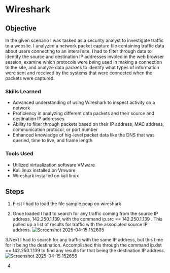 # Wireshark

## Objective
In the given scenario I was tasked as a security analyst to investigate traffic to a website. I analyzed a network packet capture file containing traffic data about users connecting to an interal site.  I had to filter through data to identify the source and destination IP addresses involed in the web browser session, examine which protocols were being used in making a connection to the site, and analyze data packets to identify what types of information were sent and received by the systems that were connected when the packets were captured. 

### Skills Learned

- Advanced understanding of using Wireshark to inspect activity on a network
- Proficiency in analyzing different data packets and their source and destination IP addresses
- Ability to filter through packets based on their IP address, MAC address, communication protocol, or port number 
- Enhanced knowledge of hig-level packet data like the DNS that was queried, time to live, and frame length

### Tools Used

- Utilized virtualization software VMware 
- Kali linux installed on Vmware
- Wireshark installed on kali linux

## Steps
1. First I had to load the file sample.pcap on wireshark

2. Once loaded I had to search for any traffic coming from the source IP address, 142.250.1.139, with the command   ip.src == 142.250.1.139  . This pulled up a list of results for traffic with the associated source IP address.
![Screenshot 2025-04-15 152605](https://github.com/user-attachments/assets/9ad01d9f-4b67-4e75-9f45-aeb2941318d5)

3.Next I had to search for any traffic with the same IP address, but this time for it being the destination. Accomplished this through the command   ip.dst == 142.250.1.139  to find any results for that being the destination IP address.
![Screenshot 2025-04-15 152656](https://github.com/user-attachments/assets/0ca47c77-5a63-470e-878f-2058ed301e03)

4.

